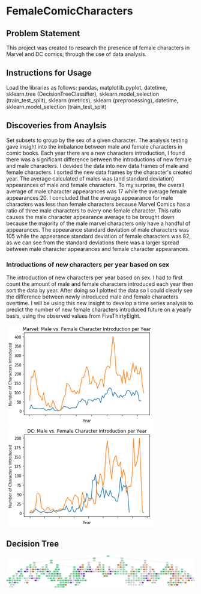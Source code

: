 # FemaleComicCharacters
## Problem Statement
This project was created to research the presence of female characters in Marvel and DC comics; through the use of data analysis.

## Instructions for Usage
Load the libraries as follows: pandas, matplotlib.pyplot, datetime, sklearn.tree (DecisionTreeClassifier), sklearn.model_selection (train_test_split), sklearn (metrics), sklearn (preprocessing), datetime, sklearn.model_selection (train_test_split)

## Discoveries from Anaylsis
Set subsets to group by the sex of a given character. The analysis testing gave insight into the imbalance between male and female characters in comic books. 
Each year there are a new characters introduction, I found there was a significant difference between the introductions of new female and male characters.  I devided the data into new data frames of male and female characters. I sorted the new data frames by the character's created year. The average calculated of males was (and standard deviation) appearances of male and female characters. To my surprise, the overall average of male character appearances was 17 while the average female appearances 20. I concluded that the average appearance for male characters was less than female characters because Marvel Comics has a ratio of three male characters to every one female character. This ratio causes the male character appearance average to be brought down because the majority of the male marvel characters only have a handful of appearances. The appearance standard deviation of male characters was 105 while the appearance standard deviation of female characters was 82, as we can see from the standard deviations there was a larger spread between male character appearances and female character appearances.

### Introductions of new characters per year based on sex
The introduction of new characters per year based on sex. I had to first count the amount of male and female characters introduced each year then sort the data by year. After doing so I plotted the data so I could clearly see the difference between newly introduced male and female characters overtime. I will be using this new insight to develop a time series analysis to predict the number of new female characters introduced future on a yearly basis, using the observed values from FiveThirtyEight.

<img src="images/Marvel Male vs. Female Character Introduction per Year.png">

<img src="images/DC Male vs. Female Character Introduction per Year.png">

## Decision Tree
<img src="images/Female_Comic_Characters_DecisionTree.png">
